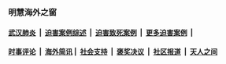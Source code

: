 
### 明慧海外之窗

####  [武汉肺炎](indexes/365.md?t=05171801) &nbsp;|&nbsp;  [迫害案例综述](indexes/328.md?t=05171801) &nbsp;|&nbsp; [迫害致死案例](indexes/277.md?t=05171801)  &nbsp;|&nbsp; [更多迫害案例](indexes/81.md?t=05171801)  &nbsp;|&nbsp; 
####  [时事评论](indexes/19.md?t=05171801) &nbsp;|&nbsp; [海外简讯](indexes/245.md?t=05171801)&nbsp;|&nbsp;  [社会支持](indexes/140.md?t=05171801) &nbsp;|&nbsp; [褒奖决议](indexes/282.md?t=05171801) &nbsp;|&nbsp; [社区报道](indexes/91.md?t=05171801)  &nbsp;|&nbsp; [天人之间](indexes/78.md?t=05171801) 

